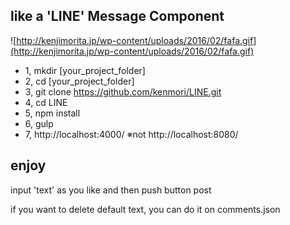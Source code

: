 ## like a 'LINE' Message Component 
![http://kenjimorita.jp/wp-content/uploads/2016/02/fafa.gif](http://kenjimorita.jp/wp-content/uploads/2016/02/fafa.gif)

- 1, mkdir [your_project_folder]
- 2, cd [your_project_folder]
- 3, git clone https://github.com/kenmori/LINE.git
- 4, cd LINE
- 5, npm install
- 6, gulp
- 7, http://localhost:4000/
※not http://localhost:8080/

## enjoy
input 'text' as you like and then push button post

if you want to delete default text, you can do it on comments.json
